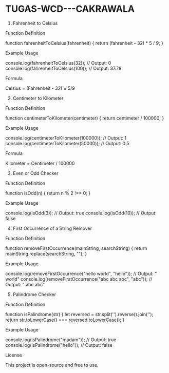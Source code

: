 # TUGAS-WCD---CAKRAWALA

1. Fahrenheit to Celsius

Function Definition

function fahrenheitToCelsius(fahrenheit) {
    return (fahrenheit - 32) * 5 / 9;
}

Example Usage

console.log(fahrenheitToCelsius(32)); // Output: 0
console.log(fahrenheitToCelsius(100)); // Output: 37.78

Formula

Celsius = (Fahrenheit - 32) × 5/9

2. Centimeter to Kilometer

Function Definition

function centimeterToKilometer(centimeter) {
    return centimeter / 100000;
}

Example Usage

console.log(centimeterToKilometer(100000)); // Output: 1
console.log(centimeterToKilometer(50000)); // Output: 0.5

Formula

Kilometer = Centimeter / 100000

3. Even or Odd Checker

Function Definition

function isOdd(n) {
    return n % 2 !== 0;
}

Example Usage

console.log(isOdd(3)); // Output: true
console.log(isOdd(10)); // Output: false

4. First Occurrence of a String Remover

Function Definition

function removeFirstOccurrence(mainString, searchString) {
    return mainString.replace(searchString, "");
}

Example Usage

console.log(removeFirstOccurrence("hello world", "hello")); // Output: " world"
console.log(removeFirstOccurrence("abc abc abc", "abc")); // Output: " abc abc"

5. Palindrome Checker

Function Definition

function isPalindrome(str) {
    let reversed = str.split('').reverse().join('');
    return str.toLowerCase() === reversed.toLowerCase();
}

Example Usage

console.log(isPalindrome("madam")); // Output: true
console.log(isPalindrome("hello")); // Output: false

License

This project is open-source and free to use.
